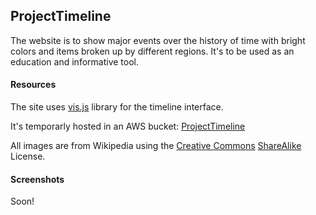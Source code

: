## ProjectTimeline

The website is to show major events over the history of time with bright colors and items broken up by different regions. It's to be used as an education and informative tool.

#### Resources 

The site uses [vis.js](http://visjs.org/) library for the timeline interface.

It's temporarly hosted in an AWS bucket: [ProjectTimeline](http://worldtimeline.s3-website-us-west-2.amazonaws.com/)

All images are from Wikipedia using the [Creative Commons](https://en.wikipedia.org/wiki/Creative_Commons) [ShareAlike](https://creativecommons.org/licenses/by-sa/3.0/deed.en) License.

#### Screenshots

Soon!
